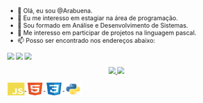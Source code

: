 - 👋 Olá, eu sou @Arabuena.
- 👀 Eu me interesso em estagiar na  área de programação.
- 🌱 Sou formado em Análise e Desenvolvimento de Sistemas. 
- 💞️ Me interesso em participar de projetos na linguagem pascal.  
- 📫 Posso ser encontrado nos endereços abaixo:
<p>  
<a href="https://www.instagram.com/arabuenapecanha/" target="_blank"><img src="https://img.shields.io/badge/-Instagram-%23E4405F?style=for-the-badge&logo=instagram&logoColor=white" target="_blank"></a>
 	  <a href = "mailto:ara100limite@gmail.com"><img src="https://img.shields.io/badge/-Gmail-%23333?style=for-the-badge&logo=gmail&logoColor=white" target="_blank"></a>
  <a href="https://www.linkedin.com/in/arah-arahkettu-a4a72a74?lipi=urn%3Ali%3Apage%3Ad_flagship3_profile_view_base_contact_details%3BLVLiPWFAR9OHGYklPRusjw%3D%3D" target="_blank"><img src="https://img.shields.io/badge/-LinkedIn-%230077B5?style=for-the-badge&logo=linkedin&logoColor=white" target="_blank"></a> 
</p>
<div align="center">
  <a href="https://github.com/Arabuena">
  <img height="180em" src="https://github-readme-stats.vercel.app/api?username=Arabuena&show_icons=true&theme=dracula&include_all_commits=true&count_private=true"/>
  <img height="180em" src="https://github-readme-stats.vercel.app/api/top-langs/?username=Arabuena&layout=compact&langs_count=7&theme=dracula"/>
</div>
<div style="display: inline_block"><br>
  <img align="center" alt="Rafa-Js" height="30" width="40" src="https://raw.githubusercontent.com/devicons/devicon/master/icons/javascript/javascript-plain.svg">
  <img align="center" alt="Rafa-HTML" height="30" width="40" src="https://raw.githubusercontent.com/devicons/devicon/master/icons/html5/html5-original.svg">
  <img align="center" alt="Rafa-CSS" height="30" width="40" src="https://raw.githubusercontent.com/devicons/devicon/master/icons/css3/css3-original.svg">
  <img align="center" alt="Rafa-Python" height="30" width="40" src="https://raw.githubusercontent.com/devicons/devicon/master/icons/python/python-original.svg">
 </div>

